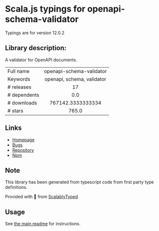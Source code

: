 
# Scala.js typings for openapi-schema-validator

Typings are for version 12.0.2

## Library description:
A validator for OpenAPI documents.

|                    |                 |
| ------------------ | :-------------: |
| Full name          | openapi-schema-validator |
| Keywords           | openapi, schema, validator |
| # releases         | 17 |
| # dependents       | 0.0 |
| # downloads        | 767142.3333333334 |
| # stars            | 765.0 |

## Links
- [Homepage](https://github.com/kogosoftwarellc/open-api/tree/master/packages/openapi-schema-validator#readme)
- [Bugs](https://github.com/kogosoftwarellc/open-api/issues)
- [Repository](https://github.com/kogosoftwarellc/open-api)
- [Npm](https://www.npmjs.com/package/openapi-schema-validator)
    


## Note
This library has been generated from typescript code from first party type definitions.

Provided with :purple_heart: from [ScalablyTyped](https://github.com/oyvindberg/ScalablyTyped)

## Usage
See [the main readme](../../readme.md) for instructions.


